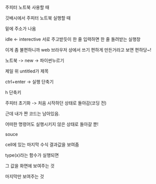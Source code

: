 주피터 노트북 사용할 때



깃배시에서 주피터 노트북 실행할 때

밑에 주소가 나옴

idle <- interective 서로 주고받듯이 한 줄 입력하면 한 줄 돌려받는 실행창

이게 좀 불편하니까 web 브라우저 상에서 쓰기 편하게 만든거라고 보면 편하당~!



노트북 -> new -> 파이썬누르기

제일 위 untitled가 제목

ctrl+enter -> 실행 단축기

h 단축키

주피터 초기화 -> 처음 시작하던 상태로 돌아감(코딩 전)

근데 내가 짠 코드는 남아있음.

어떠한 명령어도 실행시키지 않은 상태로 돌아갈 뿐!



souce



cell에 있는 마지막 수식 결과값을 보여줌

type(x)라는 함수가 실행되면

그 값을 화면에 보여주는 것

마지막만 보여주는 것

